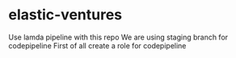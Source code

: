 # elastic-ventures
Use lamda pipeline with this repo
We are using staging branch for codepipeline
First of all create a role for codepipeline
